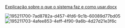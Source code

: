 [Explicação sobre o que o sistema faz e como usar.docx](https://github.com/Isaiaz1/unasp2022Grupo6/files/10071847/Explicacao.sobre.o.que.o.sistema.faz.e.como.usar.docx)


![195211700-7ad8782a-d457-4fd6-9c1b-60089d77bd05](https://user-images.githubusercontent.com/59181631/203442257-f97d45c5-2446-4182-9da6-699e946b8369.png)
![195211703-4afee853-4eff-4f90-9a6b-4d27d21e3f6c](https://user-images.githubusercontent.com/59181631/203442260-e8d46d9d-56dd-4292-be0e-f24865355c79.jpeg)
